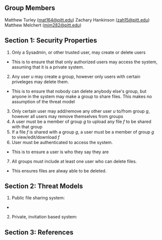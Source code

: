 ## Group Members
Matthew Turley (mat164@pitt.edu)
Zachary Hankinson (zah15@pitt.edu)
Matthew Melchert (mjm282@pitt.edu)

## Section 1: Security Properties
1. Only a Sysadmin, or other trusted user, may create or delete users
  * This is to ensure that that only authorized users may access the system, assuming that it is a private system.
2. Any user *u* may create a group, however only users with certain priveleges may delete them.
  * This is to ensure that nobody can delete anybody else's group, but anyone in the system may make a group to share files. This makes no assumption of the threat model
3. Only certain user may add/remove any other user *u* to/from group *g*, however all users may remove themselves from groups
4. A user must be a member of group *g* to upload any file *f* to be shared with that group
5. If a file *f* is shared with a group *g*, a user must be a member of group *g* to view/edit/download *f*
6. User must be authenticated to access the system.
  * This is to ensure a user is who they say they are
7. All groups must include at least one user who can delete files.
  * This ensures files are alway able to be deleted. 


## Section 2: Threat Models
1. Public file sharing system:
  * 
2. Private, invitation based system: 


## Section 3: References

